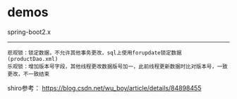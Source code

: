 # demos
spring-boot2.x

**** 
`悲观锁：锁定数据，不允许其他事务更改，sql上使用forupdate锁定数据(productDao.xml)`<br>
`乐观锁：增加版本号字段，其他线程更改数据版号加一，此前线程更新数据时比对版本号，一致更改，不一致结束`

shiro参考：
https://blog.csdn.net/wu_boy/article/details/84898455



